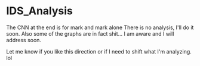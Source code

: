 # IDS_Analysis

The CNN at the end is for mark and mark alone
There is no analysis, I'll do it soon. Also some of the graphs are in fact shit... I am aware and I will address soon.

Let me know if you like this direction or if I need to shift what I'm analyzing. lol

